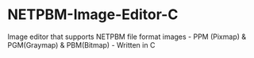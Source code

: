 # NETPBM-Image-Editor-C
Image editor that supports NETPBM file format images - PPM (Pixmap) &amp; PGM(Graymap) &amp; PBM(Bitmap) - Written in C
